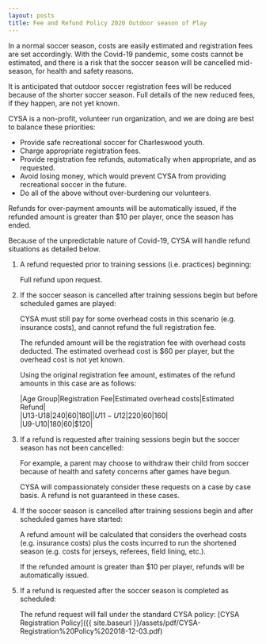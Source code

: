 ```yaml
---
layout: posts
title: Fee and Refund Policy 2020 Outdoor season of Play
---
```

In a normal soccer season, costs are easily estimated and registration fees are
set accordingly. With the Covid-19 pandemic, some costs cannot be 
estimated, and there is a risk that the soccer season will be cancelled
mid-season, for health and safety reasons.  
  
It is anticipated that outdoor soccer registration fees will be reduced because
of the shorter soccer season. Full details of the new reduced fees, if they
happen, are not yet known.  
  
CYSA is a non-profit, volunteer run organization, and we are doing are best to balance these priorities:  
* Provide safe recreational soccer for Charleswood youth.  
* Charge appropriate registration fees.  
* Provide registration fee refunds, automatically when appropriate, and as requested.  
* Avoid losing money, which would prevent CYSA from providing recreational soccer in the future.  
* Do all of the above without over-burdening our volunteers.  
  
Refunds for over-payment amounts will be automatically issued, if the refunded amount is greater than $10 per player, once the season has ended.  
  
Because of the unpredictable nature of Covid-19, CYSA will handle refund situations as detailed below.  
  
1. A refund requested prior to training sessions (i.e. practices) beginning:  
  
   Full refund upon request.  
  
2. If the soccer season is cancelled after training sessions begin but before scheduled games are played:  
  
   CYSA must still pay for some overhead costs in this scenario (e.g. insurance costs), and cannot refund the full registration fee.  
  
   The refunded amount will be the registration fee with overhead costs deducted. The estimated overhead cost is $60 per player, but the overhead cost is not yet known.  
  
   Using the original registration fee amount, estimates of the refund amounts in this case are as follows:  
  
   |Age Group|Registration Fee|Estimated overhead costs|Estimated Refund|  
   |U13-U18|$240|$60|$180|  
   |U11-U12|$220|$60|$160|  
   |U9-U10|$180|$60|$120|  
  
3. If a refund is requested after training sessions begin but the soccer season has not been cancelled:  
  
   For example, a parent may choose to withdraw their child from soccer because of health and safety concerns after games have begun.  
  
   CYSA will compassionately consider these requests on a case by case basis. A refund is not guaranteed in these cases.  
  
4. If the soccer season is cancelled after training sessions begin and after scheduled games have started:  
  
   A refund amount will be calculated that considers the overhead costs (e.g. insurance costs) plus the costs incurred to run the shortened season (e.g. costs for jerseys, referees, field lining, etc.).  
  
   If the refunded amount is greater than $10 per player, refunds will be automatically issued.  
  
5. If a refund is requested after the soccer season is completed as scheduled:  
   
   The refund request will fall under the standard CYSA policy: [CYSA Registration Policy]({{ site.baseurl }}/assets/pdf/CYSA-Registration%20Policy%202018-12-03.pdf)  
